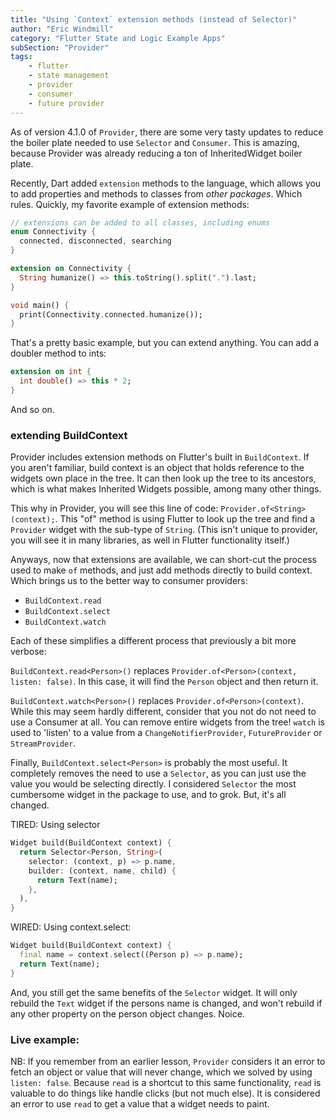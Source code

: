```yaml
---
title: "Using `Context` extension methods (instead of Selector)"
author: "Eric Windmill"
category: "Flutter State and Logic Example Apps"
subSection: "Provider"
tags:
    - flutter
    - state management
    - provider
    - consumer
    - future provider
---
```


As of version 4.1.0 of `Provider`, there are some very tasty updates to reduce the boiler plate needed to use `Selector` and `Consumer`. This is amazing, because Provider was already reducing a ton of InheritedWidget boiler plate.

Recently, Dart added `extension` methods to the language, which allows you to add properties and methods to classes from _other packages_. Which rules. Quickly, my favorite example of extension methods:

```dart
// extensions can be added to all classes, including enums
enum Connectivity {
  connected, disconnected, searching
}

extension on Connectivity {
  String humanize() => this.toString().split(".").last;
}

void main() {
  print(Connectivity.connected.humanize());
}
```   

That's a pretty basic example, but you can extend anything. You can add a doubler method to ints:

```dart
extension on int {
  int double() => this * 2;
}
```

And so on.

### extending BuildContext 

Provider includes extension methods on Flutter's built in `BuildContext`. If you aren't familiar, build context is an object that holds reference to the widgets own place in the tree. It can then look up the tree to its ancestors, which is what makes Inherited Widgets possible, among many other things. 

This why in Provider, you will see this line of code: `Provider.of<String>(context);`. This "of" method is using Flutter to look up the tree and find a `Provider` widget with the sub-type of `String`. (This isn't unique to provider, you will see it in many libraries, as well in Flutter functionality itself.) 

Anyways, now that extensions are available, we can short-cut the process used to make `of` methods, and just add methods directly to build context. Which brings us to the better way to consumer providers:

- `BuildContext.read`
- `BuildContext.select`
- `BuildContext.watch`

Each of these simplifies a different process that previously a bit more verbose:

`BuildContext.read<Person>()` replaces `Provider.of<Person>(context, listen: false)`.  In this case, it will find the `Person` object and then return it.

`BuildContext.watch<Person>()` replaces `Provider.of<Person>(context)`. While this may seem hardly different, consider that you not do not need to use a Consumer at all. You can remove entire widgets from the tree! `watch` is used to 'listen' to a value from a  `ChangeNotifierProvider`, `FutureProvider` or `StreamProvider`.

Finally, `BuildContext.select<Person>` is probably the most useful. It completely removes the need to use a `Selector`, as you can just use the value you would be selecting directly. I considered `Selector` the most cumbersome widget in the package to use, and to grok. But, it's all changed.

TIRED: Using selector
```dart
Widget build(BuildContext context) {
  return Selector<Person, String>(
    selector: (context, p) => p.name,
    builder: (context, name, child) {
      return Text(name);
    },
  ),
}
``` 

WIRED: Using context.select: 
```dart
Widget build(BuildContext context) {
  final name = context.select((Person p) => p.name);
  return Text(name);
}
```

And, you still get the same benefits of the `Selector` widget. It will only rebuild the `Text` widget if the persons name is changed, and won't rebuild if any other property on the person object changes. Noice.


### Live example:

<!-- iFrame -->

NB: If you remember from an earlier lesson, `Provider` considers it an error to fetch an object or value that will never change, which we solved by using `listen: false`. Because `read` is a shortcut to this same functionality, `read` is valuable to do things like handle clicks (but not much else). It is considered an error to use `read` to get a value that a widget needs to paint.